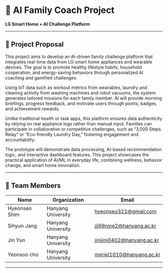 # 🧠 AI Family Coach Project  
**LG Smart Home + AI Challenge Platform**

---

## 📌 Project Proposal

This project aims to develop an AI-driven family challenge platform that integrates real-time data from LG smart home appliances and wearable devices. The goal is to promote healthy lifestyle habits, household cooperation, and energy-saving behaviors through personalized AI coaching and gamified challenges.

Using IoT data such as workout metrics from wearables, laundry and cleaning activity from washing machines and robot vacuums, the system generates tailored missions for each family member. AI will provide morning briefings, progress feedback, and motivate users through points, badges, and achievement rewards.

Unlike traditional health or task apps, this platform ensures data authenticity by relying on real appliance logs rather than manual input. Families can participate in collaborative or competitive challenges, such as “3,000 Steps Relay” or “Eco-friendly Laundry Day,” fostering engagement and accountability.

The prototype will demonstrate data processing, AI-based recommendation logic, and interactive dashboard features. This project showcases the practical application of AI/ML in everyday life, combining wellness, behavior change, and smart home innovation.

---

## 👥 Team Members
| Name | Organization | Email |
|------|-------------|--------|
| Hyeonseo Shim | Hanyang University | hyeonseo321@gmail.com |
| Sihyun Jang | Hanyang University | jjj99nine2@hanyang.ac.kr |
| Jin Yun | Hanyang University | jinijini0402@hanyang.ac.kr |
| Yeonsoo cho | Hanyang University | meriel1010@hanyang.ac.kr |

---


